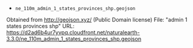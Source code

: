 - `ne_110m_admin_1_states_provinces_shp.geojson`

Obtained from http://geojson.xyz/ (Public Domain license)
File: "admin 1 states provinces shp"
URL: https://d2ad6b4ur7yvpq.cloudfront.net/naturalearth-3.3.0/ne_110m_admin_1_states_provinces_shp.geojson
